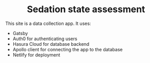 <h1 align="center">
  Sedation state assessment
</h1>

This site is a data collection app. It uses:

- Gatsby
- Auth0 for authenticating users
- Hasura Cloud for database backend
- Apollo client for connecting the app to the database
- Netlify for deployment
